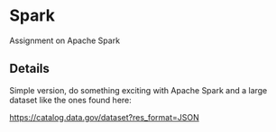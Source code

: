 # Spark
Assignment on Apache Spark

## Details

Simple version, do something exciting with Apache Spark and a large dataset like the ones found here: 

https://catalog.data.gov/dataset?res_format=JSON
